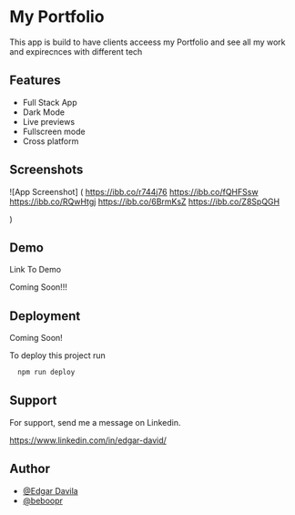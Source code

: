 
# My Portfolio

This app is build to have clients acceess my Portfolio and see all my work and expirecnces with different tech



## Features

- Full Stack App
- Dark Mode
- Live previews
- Fullscreen mode
- Cross platform
## Screenshots

![App Screenshot] (
    https://ibb.co/r744j76
    https://ibb.co/fQHFSsw
    https://ibb.co/RQwHtgj
    https://ibb.co/6BrmKsZ
    https://ibb.co/Z8SpQGH
    
)


## Demo

Link To Demo

Coming Soon!!!
## Deployment
Coming Soon!

To deploy this project run

```bash
  npm run deploy
```


## Support

For support, send me a message on Linkedin.

https://www.linkedin.com/in/edgar-david/



## Author

- [@Edgar Davila](https://www.linkedin.com/in/edgar-david/)
- [@beboopr](https://github.com/beboopr)

